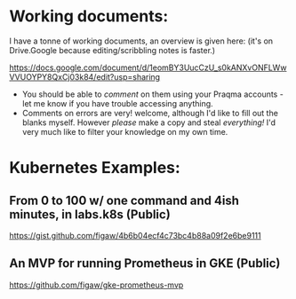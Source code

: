 # Working documents:

I have a tonne of working documents, an overview is given here:
(it's on Drive.Google because editing/scribbling notes is faster.)

https://docs.google.com/document/d/1eomBY3UucCzU_s0kANXvONFLWwVVUOYPY8QxCj03k84/edit?usp=sharing

- You should be able to *comment* on them using your Praqma accounts - let me know if you have trouble accessing anything.
- Comments on errors are very! welcome, although I'd like to fill out the blanks myself. However _please_ make a copy and steal *everything!* I'd very much like to filter your knowledge on my own time.

# Kubernetes Examples:

## From 0 to 100 w/ one command and 4ish minutes, in labs.k8s (Public)

https://gist.github.com/figaw/4b6b04ecf4c73bc4b88a09f2e6be9111

## An MVP for running Prometheus in GKE (Public)

https://github.com/figaw/gke-prometheus-mvp
